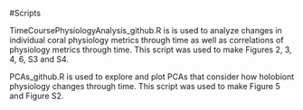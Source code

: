 #Scripts

TimeCoursePhysiologyAnalysis_github.R is is used to analyze changes in individual coral physiology metrics through time as well as correlations of physiology metrics through time. This script was used to make Figures 2, 3, 4, 6, S3 and S4.

PCAs_github.R is used to explore and plot PCAs that consider how holobiont physiology changes through time. This script was used to make Figure 5 and Figure S2. 
